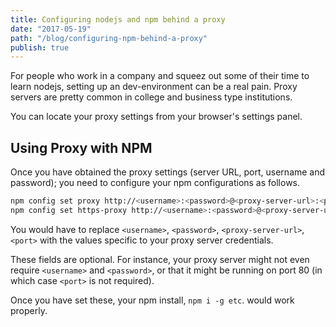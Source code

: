 ```yaml
---
title: Configuring nodejs and npm behind a proxy
date: "2017-05-19"
path: "/blog/configuring-npm-behind-a-proxy"
publish: true
---
```


For people who work in a company and squeez out some of their time to learn nodejs, setting up an dev-environment can be a real pain. Proxy servers are pretty  common in college and business type institutions.

You can locate your proxy settings from your browser's settings panel.

## Using Proxy with NPM

Once you have obtained the proxy settings (server URL, port, username and password); you need to configure your npm configurations as follows.


``` bash
npm config set proxy http://<username>:<password>@<proxy-server-url>:<port>
npm config set https-proxy http://<username>:<password>@<proxy-server-url>:<port>
```
You would have to replace `<username>`, `<password>`, `<proxy-server-url>`, `<port>` with the values specific to your proxy server credentials.

These fields are optional. For instance, your proxy server might not even require `<username>` and `<password>`, or that it might be running on port 80 (in which case `<port>` is not required).

Once you have set these, your npm install, `npm i -g etc`. would work properly.
